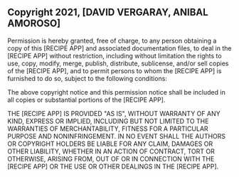 ## Copyright 2021, [DAVID VERGARAY, ANIBAL AMOROSO]

Permission is hereby granted, free of charge, to any person obtaining a copy of this [RECIPE APP] and associated documentation files, to deal in the [RECIPE APP] without restriction, including without limitation the rights to use, copy, modify, merge, publish, distribute, sublicense, and/or sell copies of the [RECIPE APP], and to permit persons to whom the [RECIPE APP] is furnished to do so, subject to the following conditions:

The above copyright notice and this permission notice shall be included in all copies or substantial portions of the [RECIPE APP].

THE [RECIPE APP] IS PROVIDED "AS IS", WITHOUT WARRANTY OF ANY KIND, EXPRESS OR IMPLIED, INCLUDING BUT NOT LIMITED TO THE WARRANTIES OF MERCHANTABILITY, FITNESS FOR A PARTICULAR PURPOSE AND NONINFRINGEMENT. IN NO EVENT SHALL THE AUTHORS OR COPYRIGHT HOLDERS BE LIABLE FOR ANY CLAIM, DAMAGES OR OTHER LIABILITY, WHETHER IN AN ACTION OF CONTRACT, TORT OR OTHERWISE, ARISING FROM, OUT OF OR IN CONNECTION WITH THE [RECIPE APP] OR THE USE OR OTHER DEALINGS IN THE [RECIPE APP].
